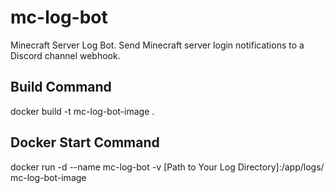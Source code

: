 # mc-log-bot
Minecraft Server Log Bot. Send Minecraft server login notifications to a Discord channel webhook.


## Build Command
docker build -t mc-log-bot-image .

## Docker Start Command
docker run -d --name mc-log-bot -v [Path to Your Log Directory]:/app/logs/ mc-log-bot-image
